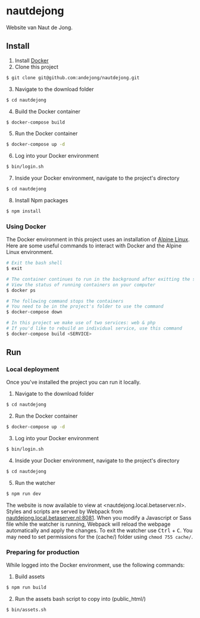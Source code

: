 # nautdejong
Website van Naut de Jong.

## Install
1. Install [Docker](https://www.docker.com/)
2. Clone this project
``` bash
$ git clone git@github.com:andejong/nautdejong.git
```
3. Navigate to the download folder
``` bash
$ cd nautdejong
```
4. Build the Docker container
``` bash
$ docker-compose build
```
5. Run the Docker container
``` bash
$ docker-compose up -d
```
6. Log into your Docker environment
``` bash
$ bin/login.sh
```
7. Inside your Docker environment, navigate to the project's directory
``` bash
$ cd nautdejong
```
8. Install Npm packages
``` bash
$ npm install
```

### Using Docker
The Docker environment in this project uses an installation of [Alpine Linux](https://alpinelinux.org/).
Here are some useful commands to interact with Docker and the Alpine Linux environment.
``` bash
# Exit the bash shell
$ exit

# The container continues to run in the background after exitting the shell
# View the status of running containers on your computer
$ docker ps

# The following command stops the containers
# You need to be in the project's folder to use the command
$ docker-compose down

# In this project we make use of two services: web & php
# If you'd like to rebuild an individual service, use this command
$ docker-compose build <SERVICE>
```

## Run
### Local deployment
Once you've installed the project you can run it locally.

1. Navigate to the download folder
``` bash
$ cd nautdejong
```
2. Run the Docker container
``` bash
$ docker-compose up -d
```
3. Log into your Docker environment
``` bash
$ bin/login.sh
```
4. Inside your Docker environment,
navigate to the project's directory
``` bash
$ cd nautdejong
```
5. Run the watcher
``` bash
$ npm run dev
```
The website is now available to view at <nautdejong.local.betaserver.nl>.
Styles and scripts are served by Webpack from <nautdejong.local.betaserver.nl:8081>.
When you modify a Javascript or Sass file while the watcher is running,
Webpack will reload the webpage automatically and apply the changes.
To exit the watcher use <kbd>Ctrl</kbd> + <kbd>C</kbd>.
You may need to set permissions for the (cache/) folder using `chmod 755 cache/`.

### Preparing for production
While logged into the Docker environment, use the following commands:

1. Build assets
``` bash
$ npm run build
```

2. Run the assets bash script to copy into (public_html/)
``` bash
$ bin/assets.sh
```
